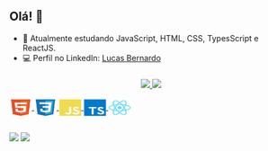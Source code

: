 ## Olá! 👋

- 🌱 Atualmente estudando JavaScript, HTML, CSS, TypesScript e ReactJS.
- 💻 Perfil no LinkedIn: [Lucas Bernardo](https://www.linkedin.com/in/lucas-bernardo-94a587182/)

###

<div align="center">
  <a href="https://github.com/LucasBernardoSN">
  <img height="150em" src="https://github-readme-stats.vercel.app/api?username=LucasBernardoSN&show_icons=true&theme=dark&include_all_commits=true&count_private=true&icon_color=FFFFFF"/>
  <img height="150em" src="https://github-readme-stats.vercel.app/api/top-langs/?username=LucasBernardoSN&layout=compact&langs_count=7&theme=dark"/>
</div>
<div style="display: inline_block"><br>
  <img align="center" alt="HTML" height="30" width="40" src="https://raw.githubusercontent.com/devicons/devicon/master/icons/html5/html5-original.svg">
  <img align="center" alt="CSS" height="30" width="40" src="https://raw.githubusercontent.com/devicons/devicon/master/icons/css3/css3-original.svg">
  <img align="center" alt="Js" height="30" width="40" src="https://raw.githubusercontent.com/devicons/devicon/master/icons/javascript/javascript-plain.svg">
  <img align="center" alt="Ts" height="30" width="40" src="https://raw.githubusercontent.com/devicons/devicon/master/icons/typescript/typescript-plain.svg">
  <img align="center" alt="React" height="30" width="40" src="https://raw.githubusercontent.com/devicons/devicon/master/icons/react/react-original.svg">
</div>
  
  ##
 
<div> 
  <a href = "mailto:lucasbernardo.dev@gmail.com"><img src="https://img.shields.io/badge/-Gmail-%23333?style=for-the-badge&logo=gmail&logoColor=white" target="_blank"></a>
  <a href="https://www.linkedin.com/in/lucas-bernardo-94a587182/" target="_blank"><img src="https://img.shields.io/badge/-LinkedIn-%230077B5?style=for-the-badge&logo=linkedin&logoColor=white" target="_blank"></a>  
</div>
